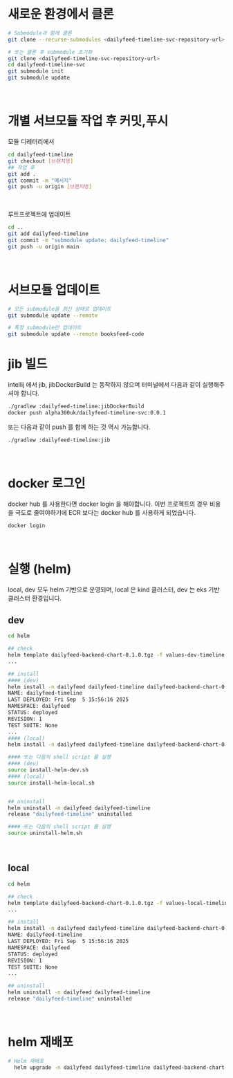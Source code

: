 # 새로운 환경에서 클론
```bash
# Submodule과 함께 클론
git clone --recurse-submodules <dailyfeed-timeline-svc-repository-url>

# 또는 클론 후 submodule 초기화
git clone <dailyfeed-timeline-svc-repository-url>
cd dailyfeed-timeline-svc
git submodule init
git submodule update
```
<br/>


# 개별 서브모듈 작업 후 커밋,푸시
모듈 디레터리에서
```bash
cd dailyfeed-timeline
git checkout [브랜치명]
## 작업 후
git add .
git commit -m "메시지"
git push -u origin [브랜치명]
```
<br/>

루트프로젝트에 업데이트
```bash
cd ..
git add dailyfeed-timeline
git commit -m "submodule update: dailyfeed-timeline"
git push -u origin main
```
<br/>

# 서브모듈 업데이트
```bash
# 모든 submodule을 최신 상태로 업데이트
git submodule update --remote

# 특정 submodule만 업데이트
git submodule update --remote booksfeed-code
```

# jib 빌드
intellij 에서 jib, jibDockerBuild 는 동작하지 않으며 터미널에서 다음과 같이 실행해주셔야 합니다.
```bash
./gradlew :dailyfeed-timeline:jibDockerBuild
docker push alpha300uk/dailyfeed-timeline-svc:0.0.1
```

또는 다음과 같이 push 를 함께 하는 것 역시 가능합니다.
```bash
./gradlew :dailyfeed-timeline:jib
```
<br/>

# docker 로그인
docker hub 를 사용한다면 docker login 을 해야합니다. 이번 프로젝트의 경우 비용을 극도로 줄여야하기에 ECR 보다는 docker hub 를 사용하게 되었습니다.
```bash
docker login
```
<br/>

# 실행 (helm)
local, dev 모두 helm 기반으로 운영되며, local 은 kind 클러스터, dev 는 eks 기반 클러스터 환경입니다.<br/>

## dev
```bash
cd helm

## check
helm template dailyfeed-backend-chart-0.1.0.tgz -f values-dev-timeline.yaml
...

## install
#### (dev)
helm install -n dailyfeed dailyfeed-timeline dailyfeed-backend-chart-0.1.0.tgz -f values-dev-timeline.yaml
NAME: dailyfeed-timeline
LAST DEPLOYED: Fri Sep  5 15:56:16 2025
NAMESPACE: dailyfeed
STATUS: deployed
REVISION: 1
TEST SUITE: None
...
#### (local)
helm install -n dailyfeed dailyfeed-timeline dailyfeed-backend-chart-0.1.0.tgz -f values-local-timeline.yaml

#### 또는 다음의 shell script 를 실행
#### (dev)
source install-helm-dev.sh
#### (local)
source install-helm-local.sh


## uninstall
helm uninstall -n dailyfeed dailyfeed-timeline 
release "dailyfeed-timeline" uninstalled

#### 또는 다음의 shell script 를 실행
source uninstall-helm.sh
```
<br/>

## local
```bash
cd helm

## check
helm template dailyfeed-backend-chart-0.1.0.tgz -f values-local-timeline.yaml
...

## install
helm install -n dailyfeed dailyfeed-timeline dailyfeed-backend-chart-0.1.0.tgz -f values-local-timeline.yaml
NAME: dailyfeed-timeline
LAST DEPLOYED: Fri Sep  5 15:56:16 2025
NAMESPACE: dailyfeed
STATUS: deployed
REVISION: 1
TEST SUITE: None
...

## uninstall
helm uninstall -n dailyfeed dailyfeed-timeline 
release "dailyfeed-timeline" uninstalled
```
<br/>

# helm 재배포
```bash
# Helm 재배포
  helm upgrade -n dailyfeed dailyfeed-timeline dailyfeed-backend-chart-0.1.0.tgz -f values-local-timeline.yaml
```
